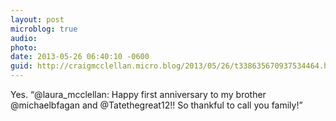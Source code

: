 ```yaml
---
layout: post
microblog: true
audio: 
photo: 
date: 2013-05-26 06:40:10 -0600
guid: http://craigmcclellan.micro.blog/2013/05/26/t338635670937534464.html
---
```

Yes. “@laura_mcclellan: Happy first anniversary to my brother @michaelbfagan and @Tatethegreat12!! So thankful to call you family!”
